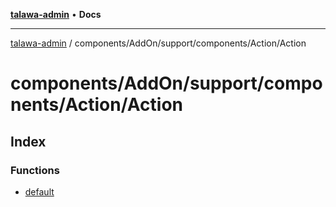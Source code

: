 [**talawa-admin**](../../../../../../README.md) • **Docs**

***

[talawa-admin](../../../../../../modules.md) / components/AddOn/support/components/Action/Action

# components/AddOn/support/components/Action/Action

## Index

### Functions

- [default](functions/default.md)

